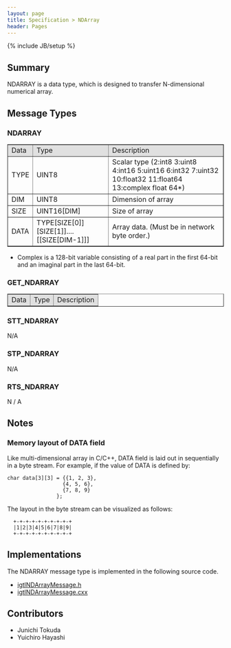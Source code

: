 ```yaml
---
layout: page
title: Specification > NDArray
header: Pages
---
```

{% include JB/setup %}

## Summary

NDARRAY is a data type, which is designed to transfer N-dimensional numerical array.


## Message Types

### NDARRAY

<table border="1" cellpadding="5" cellspacing="0" align="center">

<tbody><tr>
<td style="background:#e0e0e0;"> Data
</td><td style="background:#e0e0e0;"> Type
</td><td style="background:#e0e0e0;"> Description
</td></tr>
<tr>
<td align="left"> TYPE
</td><td align="left"> UINT8
</td><td align="left"> Scalar type (2:int8 3:uint8 4:int16 5:uint16 6:int32 7:uint32 10:float32 11:float64 13:complex float 64*)
</td></tr>
<tr>
<td align="left"> DIM
</td><td align="left"> UINT8
</td><td align="left"> Dimension of array
</td></tr>
<tr>
<td align="left"> SIZE
</td><td align="left"> UINT16[DIM]
</td><td align="left"> Size of array
</td></tr>
<tr>
<td align="left"> DATA
</td><td align="left"> TYPE[SIZE[0]][SIZE[1]]....[[SIZE[DIM-1]]]
</td><td align="left"> Array data. (Must be in network byte order.)
</td></tr>
</tbody></table>

* Complex is a 128-bit variable consisting of a real part in the first 64-bit and an imaginal part in the last 64-bit.

### GET_NDARRAY

<table border="1" cellpadding="5" cellspacing="0" align="center">

<tbody><tr>
<td style="background:#e0e0e0;"> Data
</td><td style="background:#e0e0e0;"> Type
</td><td style="background:#e0e0e0;"> Description
</td></tr>
</tbody></table>

### STT_NDARRAY

N/A

### STP_NDARRAY

N/A

### RTS_NDARRAY

N / A


## Notes
### Memory layout of DATA field
Like multi-dimensional array in C/C++, DATA field is laid out in sequentially in a byte stream. For example, if the value of DATA is defined by:

    char data[3][3] = {{1, 2, 3},
                      {4, 5, 6},
                      {7, 8, 9}
                    };

The layout in the byte stream can be visualized as follows:

      +-+-+-+-+-+-+-+-+-+
      |1|2|3|4|5|6|7|8|9|
      +-+-+-+-+-+-+-+-+-+

## Implementations

The NDARRAY message type is implemented in the following source code.

* [igtlNDArrayMessage.h](https://github.com/openigtlink/OpenIGTLink/blob/master/Source/igtlNDArrayMessage.h)
* [igtlNDArrayMessage.cxx](https://github.com/openigtlink/OpenIGTLink/blob/master/Source/igtlNDArrayMessage.cxx)


## Contributors

* Junichi Tokuda
* Yuichiro Hayashi








